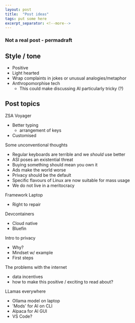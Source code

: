 ```yaml
---
layout: post
title:  "Post ideas"
tags: put some here
excerpt_separator: <!--more-->
---
```

### Not a real post - permadraft
<!--more-->

## Style / tone
- Positive
- Light hearted
- Wrap complaints in jokes or unusual analogies/metaphor
- Anthropomorphise tech
    - This could make discussing AI particularly tricky (?)


## Post topics
ZSA Voyager
- Better typing
    - arrangement of keys
- Customised

Some unconventional thoughts
- Regular keyboards are terrible and we *should* use better
- ASI poses an existential threat
- Buying something should mean you own it
- Ads make the world worse
- Privacy should be the default
- Specific flavours of Linux are now suitable for mass usage
- We do not live in a meritocracy

Framework Laptop
- Right to repair

Devcontainers
- Cloud native
- Bluefin

Intro to privacy
- Why?
- Mindset w/ example
- First steps

The problems with the internet
- data incentives
- how to make this positive / exciting to read about?

LLamas everywhere
- Ollama model on laptop
- 'Mods' for AI on CLI
- Alpaca for AI GUI
- VS Code?
